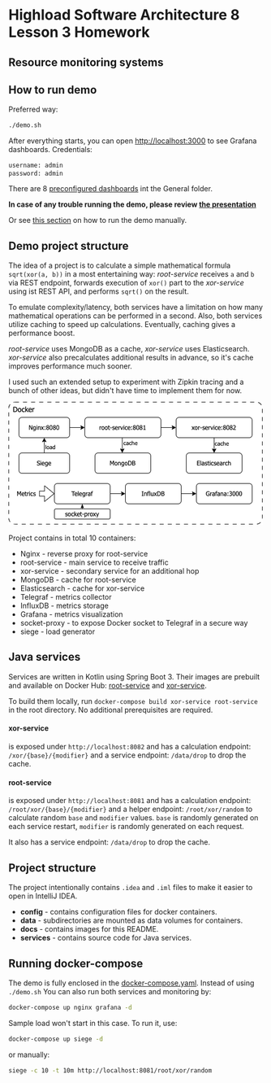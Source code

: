 # Highload Software Architecture 8 Lesson 3 Homework

Resource monitoring systems
---
<base target="_blank">

## How to run demo

Preferred way:

```bash
./demo.sh
```

After everything starts, you can open [http://localhost:3000](http://localhost:3000) to see Grafana dashboards.
Credentials:

```
username: admin
password: admin
```

There are 8 [preconfigured dashboards](http://localhost:3000/dashboards) int the General folder.

**In case of any trouble running the demo, please review [the presentation](PRESENTATION.md)**

Or see [this section](#running-docker-compose) on how to run the demo manually.

## Demo project structure

The idea of a project is to calculate a simple mathematical formula `sqrt(xor(a, b))` in a most entertaining way: *root-service*
receives `a` and `b` via REST endpoint, forwards execution of `xor()` part to the *xor-service* using ist REST API, and performs `sqrt()` on
the result.

To emulate complexity/latency, both services have a limitation on how many mathematical operations can be performed in a second. Also, both
services utilize caching to speed up calculations. Eventually, caching gives a performance boost.

*root-service* uses MongoDB as a cache, *xor-service* uses Elasticsearch. *xor-service* also precalculates additional results in advance, so
it's cache improves performance much sooner.

I used such an extended setup to experiment with Zipkin tracing and a bunch of other ideas, but didn't have time to implement them for now.

![services diagram](docs/services.png "Services diagram")

Project contains in total 10 containers:

* Nginx - reverse proxy for root-service
* root-service - main service to receive traffic
* xor-service - secondary service for an additional hop
* MongoDB - cache for root-service
* Elasticsearch - cache for xor-service
* Telegraf - metrics collector
* InfluxDB - metrics storage
* Grafana - metrics visualization
* socket-proxy - to expose Docker socket to Telegraf in a secure way
* siege - load generator

## Java services

Services are written in Kotlin using Spring Boot 3. Their images are prebuilt and available on Docker
Hub: [root-service](https://hub.docker.com/repository/docker/ssamoilenko/hsal2-root-service/general)
and [xor-service](https://hub.docker.com/repository/docker/ssamoilenko/hsal2-xor-service/general).

To build them locally, run `docker-compose build xor-service root-service` in the root directory. No additional prerequisites are required.

#### xor-service

is exposed under `http://localhost:8082` and has a calculation endpoint:
`/xor/{base}/{modifier}` and a service endpoint: `/data/drop` to drop the cache.

#### root-service

is exposed under `http://localhost:8081` and has a calculation endpoint:
`/root/xor/{base}/{modifier}` and a helper endpoint: `/root/xor/random` to calculate random `base` and `modifier` values.
`base` is randomly generated on each service restart, `modifier` is randomly generated on each request.

It also has a service endpoint: `/data/drop` to drop the cache.

## Project structure

The project intentionally contains `.idea` and `.iml` files to make it easier to open in IntelliJ IDEA.

* **config** - contains configuration files for docker containers.
* **data** - subdirectories are mounted as data volumes for containers.
* **docs** - contains images for this README.
* **services** - contains source code for Java services.

## Running docker-compose

The demo is fully enclosed in the [docker-compose.yaml](docker-compose.yaml). Instead of using `./demo.sh` You can also run both services
and monitoring by:

```bash
docker-compose up nginx grafana -d
```

Sample load won't start in this case. To run it, use:

```bash
docker-compose up siege -d
```

or manually:

```bash
siege -c 10 -t 10m http://localhost:8081/root/xor/random
```
